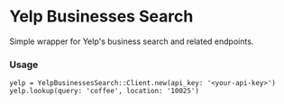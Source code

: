 # Yelp Businesses Search

Simple wrapper for Yelp's business search and related endpoints.


### Usage

```
yelp = YelpBusinessesSearch::Client.new(api_key: '<your-api-key>')
yelp.lookup(query: 'coffee', location: '10025')
```
